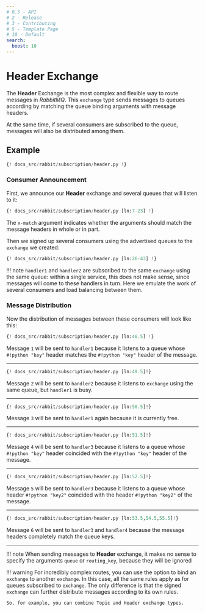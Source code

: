 ```yaml
---
# 0.5 - API
# 2 - Release
# 3 - Contributing
# 5 - Template Page
# 10 - Default
search:
  boost: 10
---
```


# Header Exchange

The **Header** Exchange is the most complex and flexible way to route messages in *RabbitMQ*. This `exchange` type sends messages to queues according by matching the queue binding arguments with message headers.

At the same time, if several consumers are subscribed to the queue, messages will also be distributed among them.

## Example

```python linenums="1"
{! docs_src/rabbit/subscription/header.py !}
```

### Consumer Announcement

First, we announce our **Header** exchange and several queues that will listen to it:

```python linenums="7" hl_lines="1 6 11 16"
{! docs_src/rabbit/subscription/header.py [ln:7-23] !}
```

The `x-match` argument indicates whether the arguments should match the message headers in whole or in part.

Then we signed up several consumers using the advertised queues to the `exchange` we created:

```python linenums="26" hl_lines="1 6 11 16"
{! docs_src/rabbit/subscription/header.py [ln:26-43] !}
```

!!! note
    `handler1` and `handler2` are subscribed to the same `exchange` using the same queue:
    within a single service, this does not make sense, since messages will come to these handlers in turn.
    Here we emulate the work of several consumers and load balancing between them.

### Message Distribution

Now the distribution of messages between these consumers will look like this:

```python linenums="48"
{! docs_src/rabbit/subscription/header.py [ln:48.5] !}
```

Message `1` will be sent to `handler1` because it listens to a queue whose `#!python "key"` header matches the `#!python "key"` header of the message.

---

```python linenums="49"
{! docs_src/rabbit/subscription/header.py [ln:49.5]!}
```

Message `2` will be sent to `handler2` because it listens to `exchange` using the same queue, but `handler1` is busy.

---

```python linenums="50"
{! docs_src/rabbit/subscription/header.py [ln:50.5]!}
```

Message `3` will be sent to `handler1` again because it is currently free.

---

```python linenums="51"
{! docs_src/rabbit/subscription/header.py [ln:51.5]!}
```

Message `4` will be sent to `handler3` because it listens to a queue whose `#!python "key"` header coincided with the `#!python "key"` header of the message.

---

```python linenums="52"
{! docs_src/rabbit/subscription/header.py [ln:52.5]!}
```

Message `5` will be sent to `handler3` because it listens to a queue whose header `#!python "key2"` coincided with the header `#!python "key2"` of the message.

---

```python linenums="53"
{! docs_src/rabbit/subscription/header.py [ln:53.5,54.5,55.5]!}
```

Message `6` will be sent to `handler3` and `handler4` because the message headers completely match the queue keys.

---

!!! note
    When sending messages to **Header** exchange, it makes no sense to specify the arguments `queue` or `routing_key`, because they will be ignored

!!! warning
    For incredibly complex routes, you can use the option to bind an `exchange` to another `exchange`. In this case, all the same rules apply as for queues subscribed to `exchange`. The only difference is that the signed `exchange` can further distribute messages according to its own rules.

    So, for example, you can combine Topic and Header exchange types.
